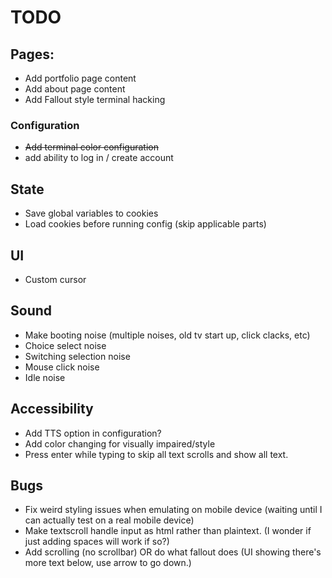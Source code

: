 # TODO

## Pages:
- Add portfolio page content
- Add about page content
- Add Fallout style terminal hacking
  
### Configuration
- ~~Add terminal color configuration~~
- add ability to log in / create account

## State
- Save global variables to cookies
- Load cookies before running config (skip applicable parts) 

## UI
- Custom cursor

## Sound
- Make booting noise (multiple noises, old tv start up, click clacks, etc)
- Choice select noise
- Switching selection noise
- Mouse click noise
- Idle noise

## Accessibility
- Add TTS option in configuration?
- Add color changing for visually impaired/style
- Press enter while typing to skip all text scrolls and show all text.

## Bugs
- Fix weird styling issues when emulating on mobile device (waiting until I can actually test on a real mobile device)
- Make textscroll handle input as html rather than plaintext. (I wonder if just adding spaces will work if so?)
- Add scrolling (no scrollbar) OR do what fallout does (UI showing there's more text below, use arrow to go down.)
